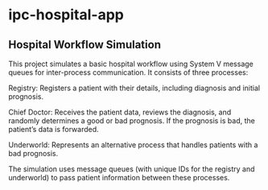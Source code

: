 # ipc-hospital-app

## Hospital Workflow Simulation

This project simulates a basic hospital workflow using System V message queues for inter-process communication. It consists of three processes:

Registry: Registers a patient with their details, including diagnosis and initial prognosis.

Chief Doctor: Receives the patient data, reviews the diagnosis, and randomly determines a good or bad prognosis. If the prognosis is bad, the patient’s data is forwarded.

Underworld: Represents an alternative process that handles patients with a bad prognosis.

The simulation uses message queues (with unique IDs for the registry and underworld) to pass patient information between these processes.
